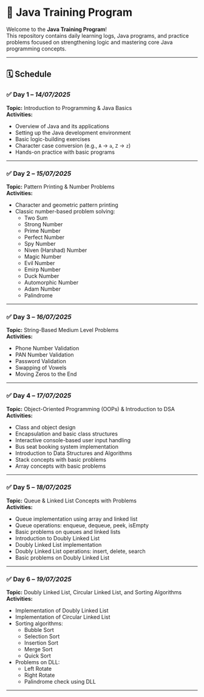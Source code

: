 # 🚀 Java Training Program

Welcome to the **Java Training Program**!  
This repository contains daily learning logs, Java programs, and practice problems focused on strengthening logic and mastering core Java programming concepts.

---

## 🗓️ Schedule

### ✅ Day 1 – *14/07/2025*

**Topic:** Introduction to Programming & Java Basics  
**Activities:**
- Overview of Java and its applications  
- Setting up the Java development environment  
- Basic logic-building exercises  
- Character case conversion (e.g., `A` → `a`, `Z` → `z`)  
- Hands-on practice with basic programs  

---

### ✅ Day 2 – *15/07/2025*

**Topic:** Pattern Printing & Number Problems  
**Activities:**
- Character and geometric pattern printing  
- Classic number-based problem solving:
  - Two Sum  
  - Strong Number  
  - Prime Number  
  - Perfect Number  
  - Spy Number  
  - Niven (Harshad) Number  
  - Magic Number  
  - Evil Number  
  - Emirp Number  
  - Duck Number  
  - Automorphic Number  
  - Adam Number  
  - Palindrome  

---

### ✅ Day 3 – *16/07/2025*

**Topic:** String-Based Medium Level Problems  
**Activities:**
- Phone Number Validation  
- PAN Number Validation  
- Password Validation  
- Swapping of Vowels  
- Moving Zeros to the End  

---

### ✅ Day 4 – *17/07/2025*

**Topic:** Object-Oriented Programming (OOPs) & Introduction to DSA  
**Activities:**
- Class and object design  
- Encapsulation and basic class structures  
- Interactive console-based user input handling  
- Bus seat booking system implementation  
- Introduction to Data Structures and Algorithms  
- Stack concepts with basic problems  
- Array concepts with basic problems  

---

### ✅ Day 5 – *18/07/2025*

**Topic:** Queue & Linked List Concepts with Problems  
**Activities:**
- Queue implementation using array and linked list  
- Queue operations: enqueue, dequeue, peek, isEmpty  
- Basic problems on queues and linked lists  
- Introduction to Doubly Linked List  
- Doubly Linked List implementation  
- Doubly Linked List operations: insert, delete, search  
- Basic problems on Doubly Linked List  

---

### ✅ Day 6 – *19/07/2025*

**Topic:** Doubly Linked List, Circular Linked List, and Sorting Algorithms  
**Activities:**
- Implementation of Doubly Linked List  
- Implementation of Circular Linked List  
- Sorting algorithms:
  - Bubble Sort  
  - Selection Sort  
  - Insertion Sort  
  - Merge Sort  
  - Quick Sort  
- Problems on DLL:
  - Left Rotate  
  - Right Rotate  
  - Palindrome check using DLL  

---
